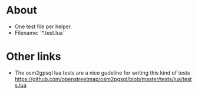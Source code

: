 # About

- One test file per helper.
- Filename: `\*.test.lua``

# Other links

- The osm2gpsql lua tests are a nice gudeline for writing this kind of tests https://github.com/openstreetmap/osm2pgsql/blob/master/tests/lua/tests.lua
